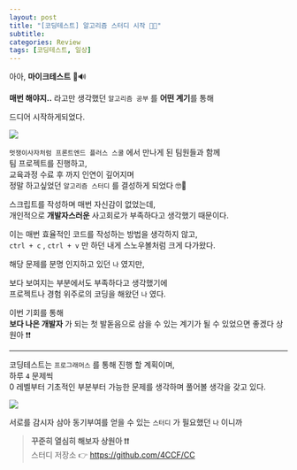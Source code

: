 ```yaml
---
layout: post
title: "[코딩테스트] 알고리즘 스터디 시작 👀🚀"
subtitle:
categories: Review
tags: [코딩테스트, 일상]
---
```


아아, **마이크테스트** 🎤🔊

**매번 해야지..** 라고만 생각했던 `알고리즘 공부` 를 **어떤 계기**를 통해

드디어 시작하게되었다.

![](https://img1.daumcdn.net/thumb/R1280x0/?scode=mtistory2&fname=https%3A%2F%2Fblog.kakaocdn.net%2Fdn%2FXK2pR%2FbtsDmqfMkqY%2FBBlEKHuHnqwAPmtho1ihrk%2Fimg.png)

`멋쟁이사자처럼 프론트엔드 플러스 스쿨` 에서 만나게 된 팀원들과 함께<br>
팀 프로젝트를 진행하고,<br>
교육과정 수료 후 까지 인연이 깊어지며<br>
정말 하고싶었던 `알고리즘 스터디` 를 결성하게 되었다 🤓💨

스크립트를 작성하며 매번 자신감이 없었는데,<br>
개인적으로 **개발자스러운** 사고회로가 부족하다고 생각했기 때문이다.

이는 매번 효율적인 코드를 작성하는 방법을 생각하지 않고,<br>
`ctrl + c` , `ctrl + v` 만 하던 내게 스노우볼처럼 크게 다가왔다.

해당 문제를 분명 인지하고 있던 `나` 였지만,

보다 보여지는 부분에서도 부족하다고 생각했기에<br>
프로젝트나 경험 위주로의 코딩을 해왔던 `나` 였다.

이번 기회를 통해<br>
**보다 나은 개발자** 가 되는 첫 발돋음으로 삼을 수 있는 계기가 될 수 있었으면 좋겠다 상원아 ❗❗

---

코딩테스트는 `프로그래머스` 를 통해 진행 할 계획이며,<br>
하루 `4` 문제씩<br>
0 레벨부터 기초적인 부분부터 가능한 문제를 생각하며 풀어볼 생각을 갖고 있다.

![](https://img1.daumcdn.net/thumb/R1280x0/?scode=mtistory2&fname=https%3A%2F%2Fblog.kakaocdn.net%2Fdn%2FdZzdPr%2FbtsDopf0ktV%2FyBkLW9zaYRvn11PiJtxRN1%2Fimg.png)

서로를 감시자 삼아 동기부여를 얻을 수 있는 `스터디` 가 필요했던 `나` 이니까<br>

> **꾸준히 열심히 해보자 상원아 ❗❗**<br>스터디 저장소 👉 <https://github.com/4CCF/CC>
